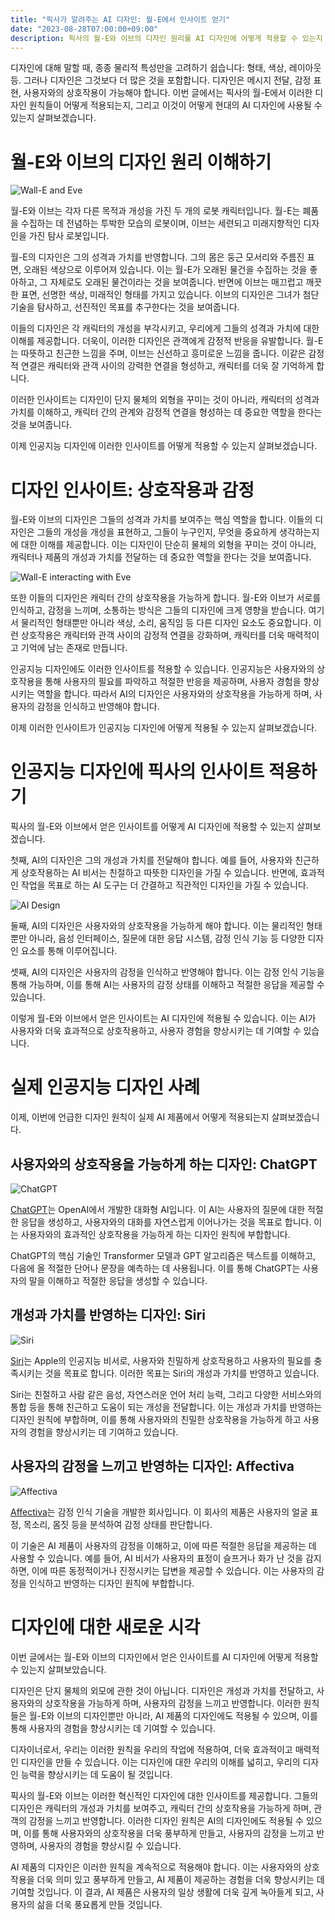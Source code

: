 ```yaml
---
title: "픽사가 알려주는 AI 디자인: 월-E에서 인사이트 얻기"
date: "2023-08-28T07:00:00+09:00"
description: 픽사의 월-E와 이브의 디자인 원리를 AI 디자인에 어떻게 적용할 수 있는지 탐구합니다. 이를 통해 사용자와의 상호작용과 감정의 중요성을 알아보고, 실제 AI 디자인 사례를 통해 이를 어떻게 적용하는지 살펴봅니다.
---
```


디자인에 대해 말할 때, 종종 물리적 특성만을 고려하기 쉽습니다: 형태, 색상, 레이아웃 등. 그러나 디자인은 그것보다 더 많은 것을 포함합니다. 디자인은 메시지 전달, 감정 표현, 사용자와의 상호작용이 가능해야 합니다. 이번 글에서는 픽사의 월-E에서 이러한 디자인 원칙들이 어떻게 적용되는지, 그리고 이것이 어떻게 현대의 AI 디자인에 사용될 수 있는지 살펴보겠습니다.

# 월-E와 이브의 디자인 원리 이해하기

![Wall-E and Eve](./Wall_e_und_Eve.jpg)

월-E와 이브는 각자 다른 목적과 개성을 가진 두 개의 로봇 캐릭터입니다. 월-E는 폐품을 수집하는 데 전념하는 투박한 모습의 로봇이며, 이브는 세련되고 미래지향적인 디자인을 가진 탐사 로봇입니다.

월-E의 디자인은 그의 성격과 가치를 반영합니다. 그의 몸은 둥근 모서리와 주름진 표면, 오래된 색상으로 이루어져 있습니다. 이는 월-E가 오래된 물건을 수집하는 것을 좋아하고, 그 자체로도 오래된 물건이라는 것을 보여줍니다. 반면에 이브는 매끄럽고 깨끗한 표면, 선명한 색상, 미래적인 형태를 가지고 있습니다. 이브의 디자인은 그녀가 첨단 기술을 탐사하고, 선진적인 목표를 추구한다는 것을 보여줍니다.

이들의 디자인은 각 캐릭터의 개성을 부각시키고, 우리에게 그들의 성격과 가치에 대한 이해를 제공합니다. 더욱이, 이러한 디자인은 관객에게 감정적 반응을 유발합니다. 월-E는 따뜻하고 친근한 느낌을 주며, 이브는 신선하고 흥미로운 느낌을 줍니다. 이같은 감정적 연결은 캐릭터와 관객 사이의 강력한 연결을 형성하고, 캐릭터를 더욱 잘 기억하게 합니다.

이러한 인사이트는 디자인이 단지 물체의 외형을 꾸미는 것이 아니라, 캐릭터의 성격과 가치를 이해하고, 캐릭터 간의 관계와 감정적 연결을 형성하는 데 중요한 역할을 한다는 것을 보여줍니다.

이제 인공지능 디자인에 이러한 인사이트를 어떻게 적용할 수 있는지 살펴보겠습니다.

# 디자인 인사이트: 상호작용과 감정

월-E와 이브의 디자인은 그들의 성격과 가치를 보여주는 핵심 역할을 합니다. 이들의 디자인은 그들의 개성을 개성을 표현하고, 그들이 누구인지, 무엇을 중요하게 생각하는지에 대한 이해를 제공합니다. 이는 디자인이 단순히 물체의 외형을 꾸미는 것이 아니라, 캐릭터나 제품의 개성과 가치를 전달하는 데 중요한 역할을 한다는 것을 보여줍니다.

![Wall-E interacting with Eve](./3844521393_5625fc36c8_o.jpg)

또한 이들의 디자인은 캐릭터 간의 상호작용을 가능하게 합니다. 월-E와 이브가 서로를 인식하고, 감정을 느끼며, 소통하는 방식은 그들의 디자인에 크게 영향을 받습니다. 여기서 물리적인 형태뿐만 아니라 색상, 소리, 움직임 등 다른 디자인 요소도 중요합니다. 이런 상호작용은 캐릭터와 관객 사이의 감정적 연결을 강화하며, 캐릭터를 더욱 매력적이고 기억에 남는 존재로 만듭니다.

인공지능 디자인에도 이러한 인사이트를 적용할 수 있습니다. 인공지능은 사용자와의 상호작용을 통해 사용자의 필요를 파악하고 적절한 반응을 제공하며, 사용자 경험을 향상시키는 역할을 합니다. 따라서 AI의 디자인은 사용자와의 상호작용을 가능하게 하며, 사용자의 감정을 인식하고 반영해야 합니다.

이제 이러한 인사이트가 인공지능 디자인에 어떻게 적용될 수 있는지 살펴보겠습니다.

# 인공지능 디자인에 픽사의 인사이트 적용하기

픽사의 월-E와 이브에서 얻은 인사이트를 어떻게 AI 디자인에 적용할 수 있는지 살펴보겠습니다.

첫째, AI의 디자인은 그의 개성과 가치를 전달해야 합니다. 예를 들어, 사용자와 친근하게 상호작용하는 AI 비서는 친절하고 따뜻한 디자인을 가질 수 있습니다. 반면에, 효과적인 작업을 목표로 하는 AI 도구는 더 간결하고 직관적인 디자인을 가질 수 있습니다.

![AI Design](./youngwook.kim_An_interaction_screen_displaying_a_conversation_4d796e7b-b1df-4558-b5c9-b752b58177d8.png)

둘째, AI의 디자인은 사용자와의 상호작용을 가능하게 해야 합니다. 이는 물리적인 형태뿐만 아니라, 음성 인터페이스, 질문에 대한 응답 시스템, 감정 인식 기능 등 다양한 디자인 요소를 통해 이루어집니다.

셋째, AI의 디자인은 사용자의 감정을 인식하고 반영해야 합니다. 이는 감정 인식 기능을 통해 가능하며, 이를 통해 AI는 사용자의 감정 상태를 이해하고 적절한 응답을 제공할 수 있습니다.

이렇게 월-E와 이브에서 얻은 인사이트는 AI 디자인에 적용될 수 있습니다. 이는 AI가 사용자와 더욱 효과적으로 상호작용하고, 사용자 경험을 향상시키는 데 기여할 수 있습니다.

# 실제 인공지능 디자인 사례

이제, 이번에 언급한 디자인 원칙이 실제 AI 제품에서 어떻게 적용되는지 살펴보겠습니다.

## 사용자와의 상호작용을 가능하게 하는 디자인: ChatGPT

![ChatGPT](./Hand_holding_smartphone_with_ChatGPT_52917076309.jpg)

[ChatGPT](https://openai.com/blog/chatgpt)는 OpenAI에서 개발한 대화형 AI입니다. 이 AI는 사용자의 질문에 대한 적절한 응답을 생성하고, 사용자와의 대화를 자연스럽게 이어나가는 것을 목표로 합니다. 이는 사용자와의 효과적인 상호작용을 가능하게 하는 디자인 원칙에 부합합니다.

ChatGPT의 핵심 기술인 Transformer 모델과 GPT 알고리즘은 텍스트를 이해하고, 다음에 올 적절한 단어나 문장을 예측하는 데 사용됩니다. 이를 통해 ChatGPT는 사용자의 말을 이해하고 적절한 응답을 생성할 수 있습니다.

## 개성과 가치를 반영하는 디자인: Siri

![Siri](./IOS_7_Siri.png)

[Siri](https://www.apple.com/siri/)는 Apple의 인공지능 비서로, 사용자와 친밀하게 상호작용하고 사용자의 필요를 충족시키는 것을 목표로 합니다. 이러한 목표는 Siri의 개성과 가치를 반영하고 있습니다.

Siri는 친절하고 사람 같은 음성, 자연스러운 언어 처리 능력, 그리고 다양한 서비스와의 통합 등을 통해 친근하고 도움이 되는 개성을 전달합니다. 이는 개성과 가치를 반영하는 디자인 원칙에 부합하며, 이를 통해 사용자와의 친밀한 상호작용을 가능하게 하고 사용자의 경험을 향상시키는 데 기여하고 있습니다.

## 사용자의 감정을 느끼고 반영하는 디자인: Affectiva

![Affectiva](./Affectiva-header-1920x700-1.webp)

[Affectiva](https://www.affectiva.com/)는 감정 인식 기술을 개발한 회사입니다. 이 회사의 제품은 사용자의 얼굴 표정, 목소리, 몸짓 등을 분석하여 감정 상태를 판단합니다.

이 기술은 AI 제품이 사용자의 감정을 이해하고, 이에 따른 적절한 응답을 제공하는 데 사용할 수 있습니다. 예를 들어, AI 비서가 사용자의 표정이 슬프거나 화가 난 것을 감지하면, 이에 따른 동정적이거나 진정시키는 답변을 제공할 수 있습니다. 이는 사용자의 감정을 인식하고 반영하는 디자인 원칙에 부합합니다.

# 디자인에 대한 새로운 시각

이번 글에서는 월-E와 이브의 디자인에서 얻은 인사이트를 AI 디자인에 어떻게 적용할 수 있는지 살펴보았습니다.

디자인은 단지 물체의 외모에 관한 것이 아닙니다. 디자인은 개성과 가치를 전달하고, 사용자와의 상호작용을 가능하게 하며, 사용자의 감정을 느끼고 반영합니다. 이러한 원칙들은 월-E와 이브의 디자인뿐만 아니라, AI 제품의 디자인에도 적용될 수 있으며, 이를 통해 사용자의 경험을 향상시키는 데 기여할 수 있습니다.

디자이너로서, 우리는 이러한 원칙을 우리의 작업에 적용하여, 더욱 효과적이고 매력적인 디자인을 만들 수 있습니다. 이는 디자인에 대한 우리의 이해를 넓히고, 우리의 디자인 능력을 향상시키는 데 도움이 될 것입니다.

픽사의 월-E와 이브는 이러한 혁신적인 디자인에 대한 인사이트를 제공합니다. 그들의 디자인은 캐릭터의 개성과 가치를 보여주고, 캐릭터 간의 상호작용을 가능하게 하며, 관객의 감정을 느끼고 반영합니다. 이러한 디자인 원칙은 AI의 디자인에도 적용될 수 있으며, 이를 통해 사용자와의 상호작용을 더욱 풍부하게 만들고, 사용자의 감정을 느끼고 반영하며, 사용자의 경험을 향상시킬 수 있습니다.

AI 제품의 디자인은 이러한 원칙을 계속적으로 적용해야 합니다. 이는 사용자와의 상호작용을 더욱 의미 있고 풍부하게 만들고, AI 제품이 제공하는 경험을 더욱 향상시키는 데 기여할 것입니다. 이 결과, AI 제품은 사용자의 일상 생활에 더욱 깊게 녹아들게 되고, 사용자의 삶을 더욱 풍요롭게 만들 것입니다.

